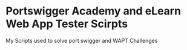 # Portswigger Academy and eLearn Web App Tester Scirpts
My Scripts used to solve port swigger and WAPT Challenges

